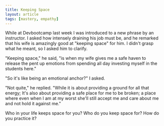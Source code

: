 ```yaml
---
title: Keeping Space
layout: article
tags: [mastery, empathy]
---
```


While at Devbootcamp last week I was introduced to a new phrase by an
instructor. I asked how intensely draining his job must be, and he remarked
that his wife is amazingly good at "keeping space" for him. I didn't grasp what
he meant, so I asked him to clarify.

"Keeping space," he said, "is when my wife gives me a safe haven to release the
pent up emotions from spending all day investing myself in the students here."

"So it's like being an emotional anchor?" I asked.

"Not quite," he replied. "While it is about providing a ground for all that
energy; It's also about providing a safe place for me to be broken;  a place
where even when I am at my worst she'll still accept me and care about me and
not hold it against me."

Who in your life keeps space for you? Who do you keep space for? How do you
practice it?
